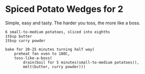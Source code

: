Spiced Potato Wedges for 2
==========================

Simple, easy and tasty. The harder you toss, the more like a boss.

    6 small-to-medium potatoes, sliced into eighths
    1tbsp butter
    1tbsp curry powder

    bake for 20-25 minutes turning half way(
        preheat fan oven to 180C,
        toss-like-a-boss(
            drain(boil for 5 minutes(small-to-medium potatoes)),
            melt(butter, curry powder)))
